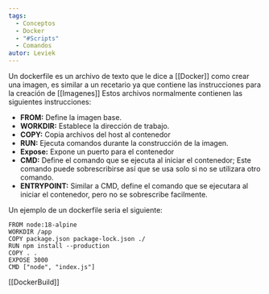 ```yaml
---
tags:
  - Conceptos
  - Docker
  - "#Scripts"
  - Comandos
autor: Leviek
---
```

Un dockerfile es un archivo de texto que le dice a [[Docker]] como crear una imagen, es similar a un recetario ya que contiene las instrucciones para la creación de [[Imagenes]]
Estos archivos normalmente contienen las siguientes instrucciones:
- **FROM:** Define la imagen base.
- **WORKDIR:** Establece la dirección de trabajo.
- **COPY:**  Copia archivos del host al contenedor
- **RUN:** Ejecuta comandos durante la construcción de la imagen.
- **Expose:** Expone un puerto para el contenedor
- **CMD:**  Define el comando que se ejecuta al iniciar el contenedor; Este comando puede sobrescribirse así que se usa solo si no se utilizara otro comando.
- **ENTRYPOINT:** Similar a CMD, define el comando que se ejecutara al iniciar el contenedor, pero no se sobrescribe facilmente.

Un ejemplo de un dockerfile seria el siguiente:
```
FROM node:18-alpine
WORKDIR /app
COPY package.json package-lock.json ./
RUN npm install --production
COPY . .
EXPOSE 3000
CMD ["node", "index.js"]

```

[[DockerBuild]]
